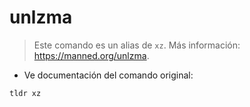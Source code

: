 # unlzma

> Este comando es un alias de `xz`.
> Más información: <https://manned.org/unlzma>.

- Ve documentación del comando original:

`tldr xz`
